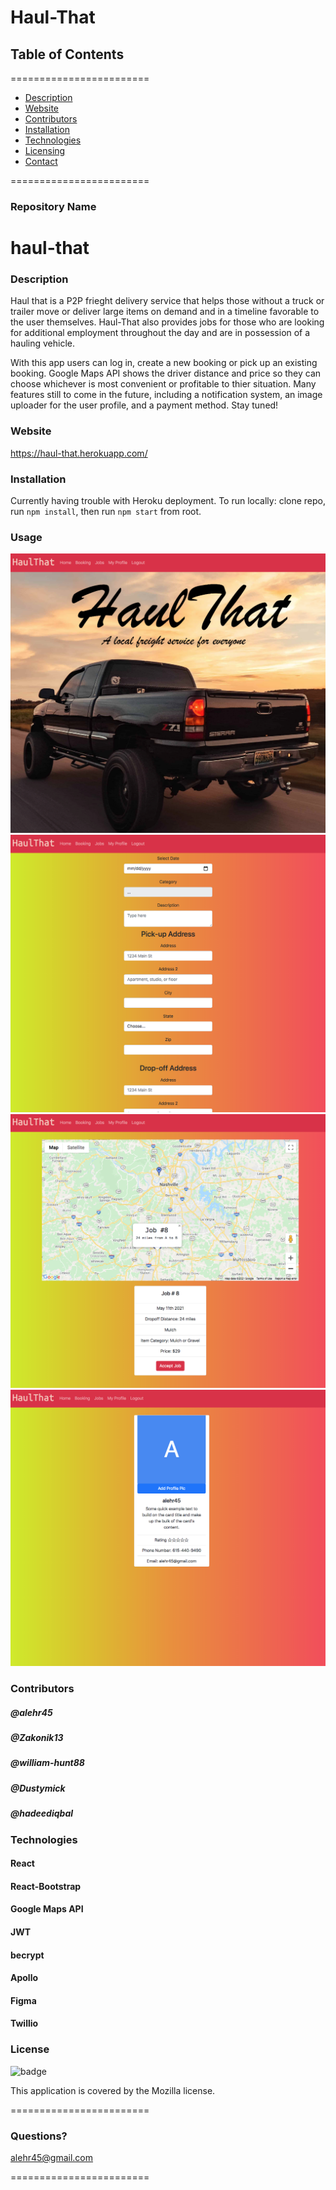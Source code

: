 
# Haul-That


## **Table of Contents**
========================
* [Description](#description)
* [Website](#website)
* [Contributors](#contributors)
* [Installation](#installation)
* [Technologies](#Technologies)
* [Licensing](#Licenses)
* [Contact](#questions)

========================

### **Repository Name**  
# haul-that

### **Description**  
Haul that is a P2P frieght delivery service that helps those without a truck or trailer move or deliver large items on demand and in a timeline favorable to the user themselves. Haul-That also provides jobs for those who are looking for additional employment throughout the day and are in possession of a hauling vehicle.

With this app users can log in, create a new booking or pick up an existing booking. Google Maps API shows the driver distance and price so they can choose whichever is most convenient or profitable to thier situation. Many features still to come in the future, including a notification system, an image uploader for the user profile, and a payment method. Stay tuned!

### **Website**  
https://haul-that.herokuapp.com/

### **Installation**
Currently having trouble with Heroku deployment.
To run locally:
clone repo, 
run `npm install`,
then run `npm start` from root.


### **Usage**  
![Alt text](./screenshot1.png)
![Alt text](./screenshot2.png)
![Alt text](./screenshot3.png)
![Alt text](./screenshot4.png)


### **Contributors**  
##### @alehr45
##### @Zakonik13
##### @william-hunt88
##### @Dustymick
##### @hadeediqbal


### **Technologies**  
#### React
#### React-Bootstrap
#### Google Maps API
#### JWT
#### becrypt
#### Apollo
#### Figma
#### Twillio

### **License**  
![badge](https://img.shields.io/badge/license-Mozilla-brightgreen)  

This application is covered by the Mozilla license. 

========================

### Questions?
alehr45@gmail.com



========================
